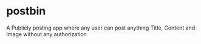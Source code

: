 # postbin
A Publicly posting app where any user can post anything Title, Content and Image without any authorization
